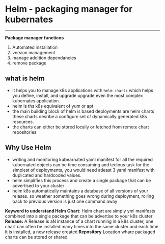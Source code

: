 # Helm - packaging manager for kubernates
---
**Package manager functions**
1. Automated installation
2. version management
3. manage addition dependancies
4. remove package

## what is helm 
- it helps you to manage k8s applications with `helm charts` which helps you define, install, and upgrade upgrade even the most complex kubernates application.
- helm is ths k8s equivalent of yum or apt
- the main building block of helm is based deployments are helm charts these charts desribe a configure set of dynamically generated k8s resources.
- the charts can either be stored locally or fetched from remote chart repositories 

## Why Use Helm
- writing and monitoring kubearnated yaml manifest for all the required kubernated objects can be time consuming and tedious task for the simplest of deployments, you would need atleast 3 yaml manifest with duplicated and hardcoded values.
- helm simplifies this process and create a single package that can be advertised  to your cluster
- helm k8s automatically maintains a database of all versions of your relases. so weather something goes wrong during deployment, rolling back to previous version is just one command away

**Keyword to understand Helm**
**Chart:** Helm chart are simply yml manifests combined into a single package that can be advertise to your k8s cluster
**Release:** A Release is aN instance of a chart running in a k8s cluster, one chart can often  be installed many times into the same cluster and each time it is installed, a new release created
**Repository** Location whare packaged charts can be  stored or shared
